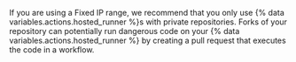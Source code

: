 If you are using a Fixed IP range, we recommend that you only use {% data variables.actions.hosted_runner %}s with private repositories. Forks of your repository can potentially run dangerous code on your {% data variables.actions.hosted_runner %} by creating a pull request that executes the code in a workflow.

